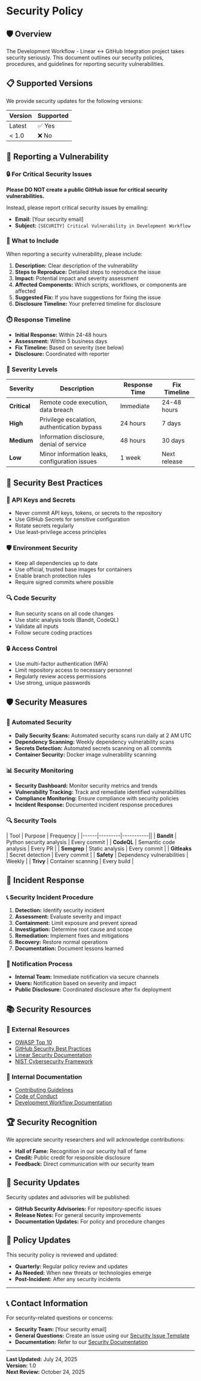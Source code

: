 # Security Policy

## 🛡️ Overview

The Development Workflow - Linear ↔ GitHub Integration project takes security seriously. This document outlines our security policies, procedures, and guidelines for reporting security vulnerabilities.

## 📋 Supported Versions

We provide security updates for the following versions:

| Version | Supported          |
| ------- | ------------------ |
| Latest  | ✅ Yes             |
| < 1.0   | ❌ No              |

## 🚨 Reporting a Vulnerability

### 🔒 For Critical Security Issues

**Please DO NOT create a public GitHub issue for critical security vulnerabilities.**

Instead, please report critical security issues by emailing:
- **Email:** [Your security email]
- **Subject:** `[SECURITY] Critical Vulnerability in Development Workflow`

### 📧 What to Include

When reporting a security vulnerability, please include:

1. **Description:** Clear description of the vulnerability
2. **Steps to Reproduce:** Detailed steps to reproduce the issue
3. **Impact:** Potential impact and severity assessment
4. **Affected Components:** Which scripts, workflows, or components are affected
5. **Suggested Fix:** If you have suggestions for fixing the issue
6. **Disclosure Timeline:** Your preferred timeline for disclosure

### ⏱️ Response Timeline

- **Initial Response:** Within 24-48 hours
- **Assessment:** Within 5 business days
- **Fix Timeline:** Based on severity (see below)
- **Disclosure:** Coordinated with reporter

### 🎯 Severity Levels

| Severity | Description | Response Time | Fix Timeline |
|----------|-------------|---------------|--------------|
| **Critical** | Remote code execution, data breach | Immediate | 24-48 hours |
| **High** | Privilege escalation, authentication bypass | 24 hours | 7 days |
| **Medium** | Information disclosure, denial of service | 48 hours | 30 days |
| **Low** | Minor information leaks, configuration issues | 1 week | Next release |

## 🔐 Security Best Practices

### 🔑 API Keys and Secrets

- Never commit API keys, tokens, or secrets to the repository
- Use GitHub Secrets for sensitive configuration
- Rotate secrets regularly
- Use least-privilege access principles

### 🛡️ Environment Security

- Keep all dependencies up to date
- Use official, trusted base images for containers
- Enable branch protection rules
- Require signed commits where possible

### 🔍 Code Security

- Run security scans on all code changes
- Use static analysis tools (Bandit, CodeQL)
- Validate all inputs
- Follow secure coding practices

### 🔒 Access Control

- Use multi-factor authentication (MFA)
- Limit repository access to necessary personnel
- Regularly review access permissions
- Use strong, unique passwords

## 🛡️ Security Measures

### 🔄 Automated Security

- **Daily Security Scans:** Automated security scans run daily at 2 AM UTC
- **Dependency Scanning:** Weekly dependency vulnerability scans
- **Secrets Detection:** Automated secrets scanning on all commits
- **Container Security:** Docker image vulnerability scanning

### 📊 Security Monitoring

- **Security Dashboard:** Monitor security metrics and trends
- **Vulnerability Tracking:** Track and remediate identified vulnerabilities
- **Compliance Monitoring:** Ensure compliance with security policies
- **Incident Response:** Documented incident response procedures

### 🔍 Security Tools

| Tool | Purpose | Frequency |
|------|---------|-----------||
| **Bandit** | Python security analysis | Every commit |
| **CodeQL** | Semantic code analysis | Every PR |
| **Semgrep** | Static analysis | Every commit |
| **Gitleaks** | Secret detection | Every commit |
| **Safety** | Dependency vulnerabilities | Weekly |
| **Trivy** | Container scanning | Every build |

## 🚨 Incident Response

### 📞 Security Incident Procedure

1. **Detection:** Identify security incident
2. **Assessment:** Evaluate severity and impact
3. **Containment:** Limit exposure and prevent spread
4. **Investigation:** Determine root cause and scope
5. **Remediation:** Implement fixes and mitigations
6. **Recovery:** Restore normal operations
7. **Documentation:** Document lessons learned

### 🔔 Notification Process

- **Internal Team:** Immediate notification via secure channels
- **Users:** Notification based on severity and impact
- **Public Disclosure:** Coordinated disclosure after fix deployment

## 📚 Security Resources

### 🔗 External Resources

- [OWASP Top 10](https://owasp.org/www-project-top-ten/)
- [GitHub Security Best Practices](https://docs.github.com/en/code-security)
- [Linear Security Documentation](https://linear.app/docs/security)
- [NIST Cybersecurity Framework](https://www.nist.gov/cyberframework)

### 📖 Internal Documentation

- [Contributing Guidelines](CONTRIBUTING.md)
- [Code of Conduct](CODE_OF_CONDUCT.md)
- [Development Workflow Documentation](README.md)

## 🏆 Security Recognition

We appreciate security researchers and will acknowledge contributions:

- **Hall of Fame:** Recognition in our security hall of fame
- **Credit:** Public credit for responsible disclosure
- **Feedback:** Direct communication with our security team

## 📝 Security Updates

Security updates and advisories will be published:

- **GitHub Security Advisories:** For repository-specific issues
- **Release Notes:** For general security improvements
- **Documentation Updates:** For policy and procedure changes

## 🔄 Policy Updates

This security policy is reviewed and updated:

- **Quarterly:** Regular policy review and updates
- **As Needed:** When new threats or technologies emerge
- **Post-Incident:** After any security incidents

---

## 📞 Contact Information

For security-related questions or concerns:

- **Security Team:** [Your security email]
- **General Questions:** Create an issue using our [Security Issue Template](.github/ISSUE_TEMPLATE/security.yml)
- **Documentation:** Refer to our [Security Documentation](docs/SECURITY.md)

---

**Last Updated:** July 24, 2025  
**Version:** 1.0  
**Next Review:** October 24, 2025
